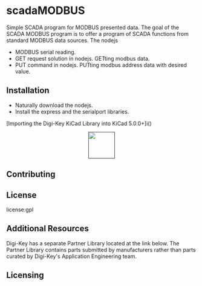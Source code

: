 
# scadaMODBUS 
Simple SCADA program for MODBUS presented data.
The goal of the SCADA MODBUS program is to offer a program of SCADA functions from standard MODBUS data sources. The nodejs 


- MODBUS serial reading.
- GET request solution in nodejs. GETting modbus data.
- PUT command in nodejs. PUTting modbus address data with desired value.

## Installation

- Naturally download the nodejs.
- Install the express and the serialport libraries.


[Importing the Digi-Key KiCad Library into KiCad 5.0.0+]i()

<p align="center">
  <a href="" target="_blank">
    <img src="" height="70px">
  </a>
</p>


## Contributing

## License

license:gpl

## Additional Resources
Digi-Key has a separate Partner Library located at the link below.  The Partner Library contains parts submitted by manufacturers rather than parts curated by Digi-Key's Application Engineering team.  

## Licensing





